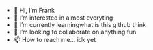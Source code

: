 - 👋 Hi, I’m Frank
- 👀 I’m interested in almost everyting
- 🌱 I’m currently learningwhat is this github think
- 💞️ I’m looking to collaborate on anything fun
- 📫 How to reach me... idk yet

<!---
jgrajales1/jgrajales1 is a ✨ special ✨ repository because its `README.md` (this file) appears on your GitHub profile.
You can click the Preview link to take a look at your changes.
--->
